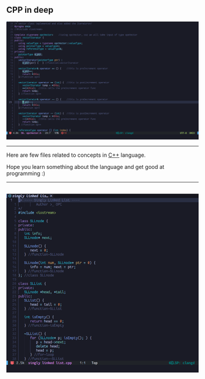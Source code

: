 ## CPP in deep

![cpp1](images/image1.png "vector class implementation")

---

Here are few files related to concepts in [C++](https://en.wikipedia.org/wiki/C++) language.

Hope you learn something about the language and get good at programming :)

---

![cpp2](images/image2.png "linked list")
---
